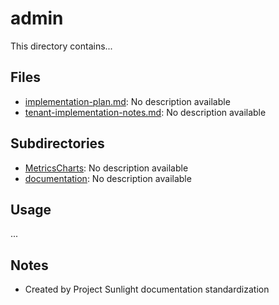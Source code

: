 # admin

This directory contains...

## Files

- [implementation-plan.md](implementation-plan.md): No description available
- [tenant-implementation-notes.md](tenant-implementation-notes.md): No description available

## Subdirectories

- [MetricsCharts](MetricsCharts): No description available
- [documentation](documentation): No description available

## Usage

...

## Notes

- Created by Project Sunlight documentation standardization

